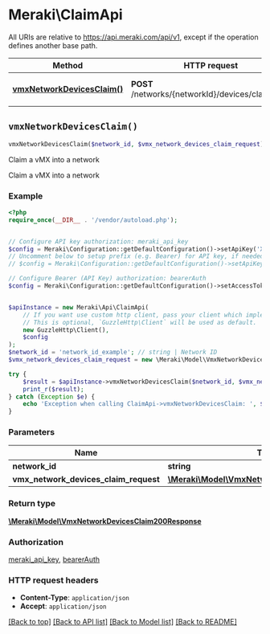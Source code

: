 # Meraki\ClaimApi

All URIs are relative to https://api.meraki.com/api/v1, except if the operation defines another base path.

| Method | HTTP request | Description |
| ------------- | ------------- | ------------- |
| [**vmxNetworkDevicesClaim()**](ClaimApi.md#vmxNetworkDevicesClaim) | **POST** /networks/{networkId}/devices/claim/vmx | Claim a vMX into a network |


## `vmxNetworkDevicesClaim()`

```php
vmxNetworkDevicesClaim($network_id, $vmx_network_devices_claim_request): \Meraki\Model\VmxNetworkDevicesClaim200Response
```

Claim a vMX into a network

Claim a vMX into a network

### Example

```php
<?php
require_once(__DIR__ . '/vendor/autoload.php');


// Configure API key authorization: meraki_api_key
$config = Meraki\Configuration::getDefaultConfiguration()->setApiKey('X-Cisco-Meraki-API-Key', 'YOUR_API_KEY');
// Uncomment below to setup prefix (e.g. Bearer) for API key, if needed
// $config = Meraki\Configuration::getDefaultConfiguration()->setApiKeyPrefix('X-Cisco-Meraki-API-Key', 'Bearer');

// Configure Bearer (API Key) authorization: bearerAuth
$config = Meraki\Configuration::getDefaultConfiguration()->setAccessToken('YOUR_ACCESS_TOKEN');


$apiInstance = new Meraki\Api\ClaimApi(
    // If you want use custom http client, pass your client which implements `GuzzleHttp\ClientInterface`.
    // This is optional, `GuzzleHttp\Client` will be used as default.
    new GuzzleHttp\Client(),
    $config
);
$network_id = 'network_id_example'; // string | Network ID
$vmx_network_devices_claim_request = new \Meraki\Model\VmxNetworkDevicesClaimRequest(); // \Meraki\Model\VmxNetworkDevicesClaimRequest

try {
    $result = $apiInstance->vmxNetworkDevicesClaim($network_id, $vmx_network_devices_claim_request);
    print_r($result);
} catch (Exception $e) {
    echo 'Exception when calling ClaimApi->vmxNetworkDevicesClaim: ', $e->getMessage(), PHP_EOL;
}
```

### Parameters

| Name | Type | Description  | Notes |
| ------------- | ------------- | ------------- | ------------- |
| **network_id** | **string**| Network ID | |
| **vmx_network_devices_claim_request** | [**\Meraki\Model\VmxNetworkDevicesClaimRequest**](../Model/VmxNetworkDevicesClaimRequest.md)|  | |

### Return type

[**\Meraki\Model\VmxNetworkDevicesClaim200Response**](../Model/VmxNetworkDevicesClaim200Response.md)

### Authorization

[meraki_api_key](../../README.md#meraki_api_key), [bearerAuth](../../README.md#bearerAuth)

### HTTP request headers

- **Content-Type**: `application/json`
- **Accept**: `application/json`

[[Back to top]](#) [[Back to API list]](../../README.md#endpoints)
[[Back to Model list]](../../README.md#models)
[[Back to README]](../../README.md)
